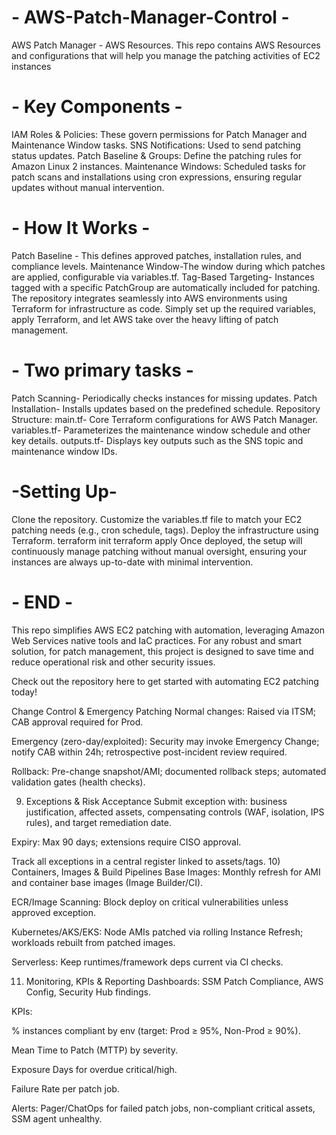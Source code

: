 # - AWS-Patch-Manager-Control -
AWS Patch Manager - AWS Resources. This repo contains AWS Resources and configurations that will help you manage the patching activities of EC2 instances


# - Key Components - 
IAM Roles & Policies: These govern permissions for Patch Manager and Maintenance Window tasks.
SNS Notifications: Used to send patching status updates.
Patch Baseline & Groups: Define the patching rules for Amazon Linux 2 instances.
Maintenance Windows: Scheduled tasks for patch scans and installations using cron expressions, ensuring regular updates without manual intervention.

# - How It Works -
Patch Baseline - This defines approved patches, installation rules, and compliance levels.
Maintenance Window-The window during which patches are applied, configurable via variables.tf.
Tag-Based Targeting- Instances tagged with a specific PatchGroup are automatically included for patching.
The repository integrates seamlessly into AWS environments using Terraform for infrastructure as code. 
Simply set up the required variables, apply Terraform, and let AWS take over the heavy lifting of patch management. 

# - Two primary tasks -

Patch Scanning- Periodically checks instances for missing updates.
Patch Installation- Installs updates based on the predefined schedule.
Repository Structure:
main.tf- Core Terraform configurations for AWS Patch Manager.
variables.tf- Parameterizes the maintenance window schedule and other key details.
outputs.tf- Displays key outputs such as the SNS topic and maintenance window IDs.

# -Setting Up-
Clone the repository.
Customize the variables.tf file to match your EC2 patching needs (e.g., cron schedule, tags).
Deploy the infrastructure using Terraform.
terraform init
terraform apply
Once deployed, the setup will continuously manage patching without manual oversight, ensuring your instances are always up-to-date with minimal intervention.

# - END - 
This repo simplifies AWS EC2 patching with automation, leveraging Amazon Web Services native tools and IaC practices. 
For any robust and smart solution, for patch management, this project is designed to save time and reduce operational risk and other security issues. 

Check out the repository here to get started with automating EC2 patching today!

Change Control & Emergency Patching
Normal changes: Raised via ITSM; CAB approval required for Prod.

Emergency (zero-day/exploited): Security may invoke Emergency Change; notify CAB within 24h; retrospective post-incident review required.

Rollback: Pre-change snapshot/AMI; documented rollback steps; automated validation gates (health checks).

9) Exceptions & Risk Acceptance
Submit exception with: business justification, affected assets, compensating controls (WAF, isolation, IPS rules), and target remediation date.

Expiry: Max 90 days; extensions require CISO approval.

Track all exceptions in a central register linked to assets/tags.
10) Containers, Images & Build Pipelines
Base Images: Monthly refresh for AMI and container base images (Image Builder/CI).

ECR/Image Scanning: Block deploy on critical vulnerabilities unless approved exception.

Kubernetes/AKS/EKS: Node AMIs patched via rolling Instance Refresh; workloads rebuilt from patched images.

Serverless: Keep runtimes/framework deps current via CI checks.

11) Monitoring, KPIs & Reporting
Dashboards: SSM Patch Compliance, AWS Config, Security Hub findings.

KPIs:

% instances compliant by env (target: Prod ≥ 95%, Non-Prod ≥ 90%).

Mean Time to Patch (MTTP) by severity.

Exposure Days for overdue critical/high.

Failure Rate per patch job.

Alerts: Pager/ChatOps for failed patch jobs, non-compliant critical assets, SSM agent unhealthy.


